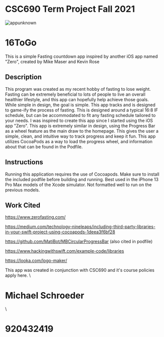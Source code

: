 # CSC690 Term Project Fall 2021


![appunknown](https://user-images.githubusercontent.com/27389678/145497443-c62fdef4-7fad-4b85-9fdd-5de07a9b81b8.png)
# 16ToGo
This is a simple Fasting countdown app inspired by another iOS app named "Zero", created by Mike Maser and Kevin Rose

## Description

This program was created as my recent hobby of fasting to lose weight. Fasting can be extremely beneficial to lots of people to live an overall healthier lifestyle, and this app can hopefully help achieve those goals. While simple in design, the goal is simple. This app tracks and is designed to game-ify the process of fasting. This is designed around a typical 16:8 IF schedule, but can be accommodated to fit any fasting schedule tailored to your needs. I was inspired to create this app since I started using the iOS app "Zero". This app is extremely similar in design, using the Progress Bar as a wheel feature as the main draw to the homepage. This gives the user a simple, clean, and intuitive way to track progress and keep it fun. This app utilizes CocoaPods as a way to load the progress wheel, and information about that can be found in the Podfile. 
## Instructions

Running this application requires the use of Cocoapods. Make sure to install the included podfile before building and running. Best used in the iPhone 13 Pro Max models of the Xcode simulator. Not formatted well to run on the previous models. 


## Work Cited
https://www.zerofasting.com/

https://medium.com/technology-nineleaps/including-third-party-libraries-in-your-swift-project-using-cocoapods-1deea3f6bf28

https://github.com/MatiBot/MBCircularProgressBar (also cited in podfile)

https://www.hackingwithswift.com/example-code/libraries

https://looka.com/logo-maker/


This app was created in conjunction with CSC690 and it's course policies apply here. 
\
# Michael Schroeder 
\
# 920432419
